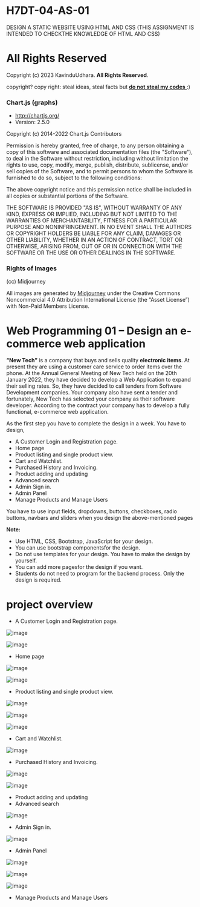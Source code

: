 # H7DT-04-AS-01
DESIGN A STATIC WEBSITE USING HTML AND CSS (THIS ASSIGNMENT IS INTENDED TO CHECKTHE KNOWLEDGE OF HTML AND CSS)

# All Rights Reserved
Copyright (c) 2023 KavinduUdhara. **All Rights Reserved**.

copyright? copy right: steal ideas, steal facts but <ins> **do not steal my codes** </ins> :) 

### Chart.js (graphs)
- http://chartjs.org/
- Version: 2.5.0

Copyright (c) 2014-2022 Chart.js Contributors

Permission is hereby granted, free of charge, to any person obtaining a copy of this software and associated documentation files (the "Software"), to deal in the Software without restriction, including without limitation the rights to use, copy, modify, merge, publish, distribute, sublicense, and/or sell copies of the Software, and to permit persons to whom the Software is furnished to do so, subject to the following conditions:

The above copyright notice and this permission notice shall be included in all copies or substantial portions of the Software.

THE SOFTWARE IS PROVIDED "AS IS", WITHOUT WARRANTY OF ANY KIND, EXPRESS OR IMPLIED, INCLUDING BUT NOT LIMITED TO THE WARRANTIES OF MERCHANTABILITY, FITNESS FOR A PARTICULAR PURPOSE AND NONINFRINGEMENT. IN NO EVENT SHALL THE AUTHORS OR COPYRIGHT HOLDERS BE LIABLE FOR ANY CLAIM, DAMAGES OR OTHER LIABILITY, WHETHER IN AN ACTION OF CONTRACT, TORT OR OTHERWISE, ARISING FROM, OUT OF OR IN CONNECTION WITH THE SOFTWARE OR THE USE OR OTHER DEALINGS IN THE SOFTWARE.

### Rights of Images
(cc) Midjourney

All images are generated by [Midjourney](https://midjourney.com/) under the Creative Commons Noncommercial 4.0 Attribution International License (the “Asset License”) with Non-Paid Members License.

# Web Programming 01 – Design an e-commerce web application
**“New Tech”** is a company that buys and sells quality **electronic items**. At present they are using
a customer care service to order items over the phone. At the Annual General Meeting of New
Tech held on the 20th January 2022, they have decided to develop a Web Application to expand
their selling rates. So, they have decided to call tenders from Software Development
companies. Your company also have sent a tender and fortunately, New Tech has selected your
company as their software developer. According to the contract your company has to develop a
fully functional, e-commerce web application.


As the first step you have to complete the design in a week.
You have to design,

- A Customer Login and Registration page.
- Home page
- Product listing and single product view.
- Cart and Watchlist.
- Purchased History and Invoicing.
- Product adding and updating
- Advanced search
- Admin Sign in.
- Admin Panel
- Manage Products and Manage Users

You have to use input fields, dropdowns, buttons, checkboxes, radio buttons, navbars and
sliders when you design the above-mentioned pages

**Note:**
- Use HTML, CSS, Bootstrap, JavaScript for your design.
- You can use bootstrap componentsfor the design.
- Do not use templates for your design. You have to make the design by yourself.
- You can add more pagesfor the design if you want.
- Students do not need to program for the backend process. Only the design is required.

# project overview
- A Customer Login and Registration page.

![image](https://user-images.githubusercontent.com/88233364/211211630-a1027418-cb3a-4af8-87ed-3042c5b49df3.png)

![image](https://user-images.githubusercontent.com/88233364/211211784-0fbc8cae-3fb8-4d68-b796-f52c49b7a1e6.png)

- Home page

![image](https://user-images.githubusercontent.com/88233364/211211813-34feb0ee-ef4a-40a0-a9bb-0323f704906e.png)

![image](https://user-images.githubusercontent.com/88233364/211211850-d8980f4f-2842-4de4-b2c3-07f309858039.png)

- Product listing and single product view.

![image](https://user-images.githubusercontent.com/88233364/211211875-9c860e8b-43ba-418c-be10-987909d0718a.png)

![image](https://user-images.githubusercontent.com/88233364/211281840-3d9cedf7-7e50-4354-a6f6-58c6c9e023a8.png)

![image](https://user-images.githubusercontent.com/88233364/211282019-7df5e99a-2790-4dfa-88a1-3de302eeb803.png)


- Cart and Watchlist.

![image](https://user-images.githubusercontent.com/88233364/211518963-e2f21327-0153-4b7a-8715-c2beb5cc9e58.png)

- Purchased History and Invoicing.

![image](https://user-images.githubusercontent.com/88233364/212533976-4bab176e-e3d7-4499-b105-588264c1a867.png)

![image](https://user-images.githubusercontent.com/88233364/212533991-d30d3089-251b-4fb5-9c65-53264b69d568.png)

- Product adding and updating
- Advanced search

![image](https://user-images.githubusercontent.com/88233364/212534028-8ba3e3ca-f415-43f3-b896-b1112be43e00.png)

- Admin Sign in.

![image](https://user-images.githubusercontent.com/88233364/212535281-ab490d9b-b8ac-49b4-998c-3c55fc38804e.png)

- Admin Panel

![image](https://user-images.githubusercontent.com/88233364/212612218-89a9b5cf-10ce-46cb-90aa-aa716e45b456.png)

![image](https://user-images.githubusercontent.com/88233364/212612271-6a70dafd-358b-4e1f-bf02-142c548643c1.png)

![image](https://user-images.githubusercontent.com/88233364/212612320-4de3ace6-8526-4b4e-9391-22c7cfc2f5ce.png)

- Manage Products and Manage Users
